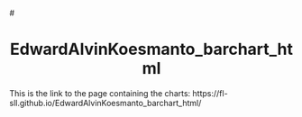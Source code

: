 #<h1 align="center"> EdwardAlvinKoesmanto_barchart_html </h1>
<p> This is the link to the page containing the charts: https://fl-sll.github.io/EdwardAlvinKoesmanto_barchart_html/ </p>
